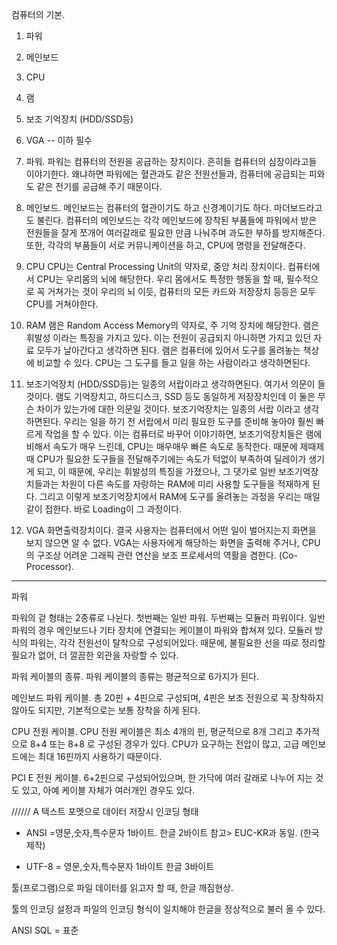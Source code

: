 컴퓨터의 기본.

1. 파워
2. 메인보드
3. CPU  
4. 램
5. 보조 기억장치 (HDD/SSD등)
6. VGA
--
이하 필수 
1. 파워. 파워는 컴퓨터의 전원을 공급하는 장치이다. 흔히들 컴퓨터의 심장이라고들 이야기한다.
왜냐하면 파워에는 혈관과도 같은 전원선들과, 컴퓨터에 공급되는 피와도 같은 전기를 공급해 주기 때문이다.

2. 메인보드. 메인보드는 컴퓨터의 혈관이기도 하고 신경계이기도 하다. 마더보드라고도 불린다.
컴퓨터의 메인보드는 각각 메인보드에 장착된 부품들에 파워에서 받은 전원들을 잘게 쪼개어 여러갈래로
필요한 만큼 나눠주며 과도한 부하를 방지해준다. 또한, 각각의 부품들이 서로 커뮤니케이션을 하고, 
CPU에 명령을 전달해준다. 

3. CPU CPU는 Central Processing Unit의 약자로, 중앙 처리 장치이다.
컴퓨터에서 CPU는 우리몸의 뇌에 해당한다. 우리 몸에서도 특정한 행동을 할 때, 필수적으로 꼭 거쳐가는
것이 우리의 뇌 이듯, 컴퓨터의 모든 카드와 저장장치 등등은 모두 CPU를 거쳐야한다.

4. RAM 램은 Random Access Memory의 약자로, 주 기억 장치에 해당한다. 램은 휘발성 이라는 특징을 가지고 있다.
이는 전원이 공급되지 아니하면 가지고 있던 자료 모두가 날아간다고 생각하면 된다. 
램은 컴퓨터에 있어서 도구를 올려놓는 책상에 비교할 수 있다. CPU는 그 도구를 들고 일을 하는 사람이라고 생각하면된다.

5. 보조기억장치 (HDD/SSD등)는 일종의 서랍이라고 생각하면된다.
여기서 의문이 들 것이다. 램도 기억장치고, 하드디스크, SSD 등도 동일하게 저장장치인데 이 둘은 무슨
차이가 있는가에 대한 의문일 것이다. 보조기억장치는 일종의 서랍 이라고 생각하면된다.
우리는 일을 하기 전 서랍에서 미리 필요한 도구를 준비해 놓아야 훨씬 빠르게 작업을 할 수 있다.
이는 컴퓨터로 바꾸어 이야기하면, 보조기억장치들은 램에 비해서 속도가 매우 느린데, CPU는 매우매우
빠른 속도로 동작한다. 때문에 제때제때 CPU가 필요한 도구들을 전달해주기에는 속도가 턱없이 부족하여
딜레이가 생기게 되고, 이 때문에, 우리는 휘발성의 특징을 가졌으나, 그 댓가로 일반 보조기억장치들과는
차원이 다른 속도를 자랑하는 RAM에 미리 사용할 도구들을 적재하게 된다. 그리고 이렇게 보조기억장치에서
RAM에 도구를 올려놓는 과정을 우리는 매일같이 접한다. 바로 Loading이 그 과정이다.

6. VGA 화면출력장치이다. 결국 사용자는 컴퓨터에서 어떤 일이 벌어지는지 화면을 보지 않으면 알 수 없다.
VGA는 사용자에게 해당하는 화면을 출력해 주거나, CPU의 구조상 어려운 그래픽 관련 연산을 보조 프로세서의 역활을
겸한다. (Co-Processor).


----------------------------------------------------------------------------------------

파워

파워의 겉 형태는 2종류로 나뉜다. 첫번째는 일반 파워. 두번째는 모듈러 파워이다.
일반 파워의 경우 메인보드나 기타 장치에 연결되는 케이블이 파워와 합쳐져 있다.
모듈러 방식의 파워는, 각각 전원선이 탈착으로 구성되어있다. 때문에, 불필요한 선을 따로 정리할 필요가 없어, 더 깔끔한 외관을 자랑할 수 있다.

파워 케이블의 종류.
파워 케이블의 종류는 평균적으로 6가지가 된다.

메인보드 파워 케이블. 
총 20핀 + 4핀으로 구성되며, 4핀은 보조 전원으로 꼭 장착하지 않아도 되지만, 기본적으로는 보통 장착을 하게 된다.

CPU 전원 케이블. 
CPU 전원 케이블은 최소 4개의 핀, 평균적으로 8개 그리고 추가적으로 8+4 또는 8+8 로 구성된 경우가 있다. CPU가 요구하는 전압이 많고, 고급 메인보드에는 최대 16핀까지 사용하기 때문이다.

PCI E 전원 케이블. 6+2핀으로 구성되어있으며, 한 가닥에 여러 갈래로 나누어 지는 것도 있고, 아예 케이블 자체가 여러개인 경우도 있다.





////// A
텍스트 포멧으로 데이터 저장시 
인코딩 형태 
- ANSI =영문,숫자,특수문자 1바이트.
              한글 2바이트
          참고> EUC-KR과 동일. (한국제작)

- UTF-8 = 영문,숫자,특수문자 1바이트
              한글 3바이트

툴(프로그램)으로 파일 데이터를 읽고자 할 때, 한글 깨짐현상. 

툴의 인코딩 설정과 파일의 인코딩 형식이 일치해야 한글을 정상적으로 불러 올 수 있다.

ANSI SQL = 표준

